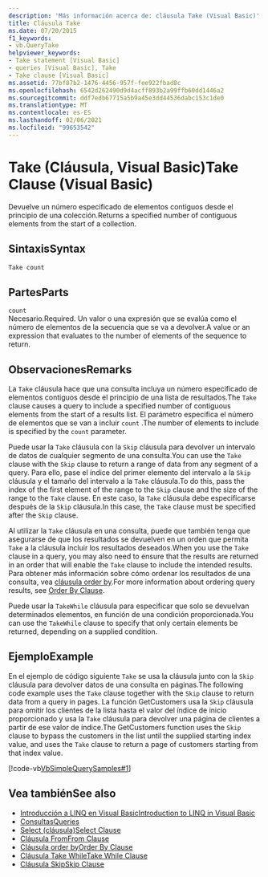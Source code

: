 ```yaml
---
description: 'Más información acerca de: cláusula Take (Visual Basic)'
title: Cláusula Take
ms.date: 07/20/2015
f1_keywords:
- vb.QueryTake
helpviewer_keywords:
- Take statement [Visual Basic]
- queries [Visual Basic], Take
- Take clause [Visual Basic]
ms.assetid: 77bf87b2-1476-4456-957f-fee922fbad8c
ms.openlocfilehash: 6542d262490d9d4acff893b2a99ffb60dd1446a2
ms.sourcegitcommit: ddf7edb67715a5b9a45e3dd44536dabc153c1de0
ms.translationtype: MT
ms.contentlocale: es-ES
ms.lasthandoff: 02/06/2021
ms.locfileid: "99653542"
---
```

# <a name="take-clause-visual-basic"></a><span data-ttu-id="33188-103">Take (Cláusula, Visual Basic)</span><span class="sxs-lookup"><span data-stu-id="33188-103">Take Clause (Visual Basic)</span></span>

<span data-ttu-id="33188-104">Devuelve un número especificado de elementos contiguos desde el principio de una colección.</span><span class="sxs-lookup"><span data-stu-id="33188-104">Returns a specified number of contiguous elements from the start of a collection.</span></span>  
  
## <a name="syntax"></a><span data-ttu-id="33188-105">Sintaxis</span><span class="sxs-lookup"><span data-stu-id="33188-105">Syntax</span></span>  
  
```vb  
Take count  
```  
  
## <a name="parts"></a><span data-ttu-id="33188-106">Partes</span><span class="sxs-lookup"><span data-stu-id="33188-106">Parts</span></span>  

 `count`  
 <span data-ttu-id="33188-107">Necesario.</span><span class="sxs-lookup"><span data-stu-id="33188-107">Required.</span></span> <span data-ttu-id="33188-108">Un valor o una expresión que se evalúa como el número de elementos de la secuencia que se va a devolver.</span><span class="sxs-lookup"><span data-stu-id="33188-108">A value or an expression that evaluates to the number of elements of the sequence to return.</span></span>  
  
## <a name="remarks"></a><span data-ttu-id="33188-109">Observaciones</span><span class="sxs-lookup"><span data-stu-id="33188-109">Remarks</span></span>  

 <span data-ttu-id="33188-110">La `Take` cláusula hace que una consulta incluya un número especificado de elementos contiguos desde el principio de una lista de resultados.</span><span class="sxs-lookup"><span data-stu-id="33188-110">The `Take` clause causes a query to include a specified number of contiguous elements from the start of a results list.</span></span> <span data-ttu-id="33188-111">El parámetro especifica el número de elementos que se van a incluir `count` .</span><span class="sxs-lookup"><span data-stu-id="33188-111">The number of elements to include is specified by the `count` parameter.</span></span>  
  
 <span data-ttu-id="33188-112">Puede usar la `Take` cláusula con la `Skip` cláusula para devolver un intervalo de datos de cualquier segmento de una consulta.</span><span class="sxs-lookup"><span data-stu-id="33188-112">You can use the `Take` clause with the `Skip` clause to return a range of data from any segment of a query.</span></span> <span data-ttu-id="33188-113">Para ello, pase el índice del primer elemento del intervalo a la `Skip` cláusula y el tamaño del intervalo a la `Take` cláusula.</span><span class="sxs-lookup"><span data-stu-id="33188-113">To do this, pass the index of the first element of the range to the `Skip` clause and the size of the range to the `Take` clause.</span></span> <span data-ttu-id="33188-114">En este caso, la `Take` cláusula debe especificarse después de la `Skip` cláusula.</span><span class="sxs-lookup"><span data-stu-id="33188-114">In this case, the `Take` clause must be specified after the `Skip` clause.</span></span>  
  
 <span data-ttu-id="33188-115">Al utilizar la `Take` cláusula en una consulta, puede que también tenga que asegurarse de que los resultados se devuelven en un orden que permita `Take` a la cláusula incluir los resultados deseados.</span><span class="sxs-lookup"><span data-stu-id="33188-115">When you use the `Take` clause in a query, you may also need to ensure that the results are returned in an order that will enable the `Take` clause to include the intended results.</span></span> <span data-ttu-id="33188-116">Para obtener más información sobre cómo ordenar los resultados de una consulta, vea [cláusula order by](order-by-clause.md).</span><span class="sxs-lookup"><span data-stu-id="33188-116">For more information about ordering query results, see [Order By Clause](order-by-clause.md).</span></span>  
  
 <span data-ttu-id="33188-117">Puede usar la `TakeWhile` cláusula para especificar que solo se devuelvan determinados elementos, en función de una condición proporcionada.</span><span class="sxs-lookup"><span data-stu-id="33188-117">You can use the `TakeWhile` clause to specify that only certain elements be returned, depending on a supplied condition.</span></span>  
  
## <a name="example"></a><span data-ttu-id="33188-118">Ejemplo</span><span class="sxs-lookup"><span data-stu-id="33188-118">Example</span></span>  

 <span data-ttu-id="33188-119">En el ejemplo de código siguiente `Take` se usa la cláusula junto con la `Skip` cláusula para devolver datos de una consulta en páginas.</span><span class="sxs-lookup"><span data-stu-id="33188-119">The following code example uses the `Take` clause together with the `Skip` clause to return data from a query in pages.</span></span> <span data-ttu-id="33188-120">La función GetCustomers usa la `Skip` cláusula para omitir los clientes de la lista hasta el valor del índice de inicio proporcionado y usa la `Take` cláusula para devolver una página de clientes a partir de ese valor de índice.</span><span class="sxs-lookup"><span data-stu-id="33188-120">The GetCustomers function uses the `Skip` clause to bypass the customers in the list until the supplied starting index value, and uses the `Take` clause to return a page of customers starting from that index value.</span></span>  
  
 [!code-vb[VbSimpleQuerySamples#1](~/samples/snippets/visualbasic/VS_Snippets_VBCSharp/VbSimpleQuerySamples/VB/QuerySamples1.vb#1)]  
  
## <a name="see-also"></a><span data-ttu-id="33188-121">Vea también</span><span class="sxs-lookup"><span data-stu-id="33188-121">See also</span></span>

- [<span data-ttu-id="33188-122">Introducción a LINQ en Visual Basic</span><span class="sxs-lookup"><span data-stu-id="33188-122">Introduction to LINQ in Visual Basic</span></span>](../../programming-guide/language-features/linq/introduction-to-linq.md)
- [<span data-ttu-id="33188-123">Consultas</span><span class="sxs-lookup"><span data-stu-id="33188-123">Queries</span></span>](index.md)
- [<span data-ttu-id="33188-124">Select (cláusula)</span><span class="sxs-lookup"><span data-stu-id="33188-124">Select Clause</span></span>](select-clause.md)
- [<span data-ttu-id="33188-125">Cláusula From</span><span class="sxs-lookup"><span data-stu-id="33188-125">From Clause</span></span>](from-clause.md)
- [<span data-ttu-id="33188-126">Cláusula order by</span><span class="sxs-lookup"><span data-stu-id="33188-126">Order By Clause</span></span>](order-by-clause.md)
- [<span data-ttu-id="33188-127">Cláusula Take While</span><span class="sxs-lookup"><span data-stu-id="33188-127">Take While Clause</span></span>](take-while-clause.md)
- [<span data-ttu-id="33188-128">Cláusula Skip</span><span class="sxs-lookup"><span data-stu-id="33188-128">Skip Clause</span></span>](skip-clause.md)
